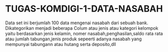 # TUGAS-KOMDIGI-1-DATA-NASABAH
 Data set ini berjumlah 100 data mengenai nasabah dari sebuah bank. Dikategorikan menjadi beberapa Colum atau jenis atau kategori kelompok yaitu berdasarkan jenis kelamin, nomer nasabah,penghasilan,saldo rata rata atau jumlah tabungan,jenis  produk sepeerti adanya nasabah yang mempunyai tabungann atau hutang serta deposito,dll
